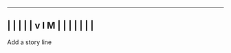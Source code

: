 

----------------------------------------------
|                                            |
|                                            |
| v I M					     |
|                                            |
|                                            |
|                                            |
----------------------------------------------

Add a story line
